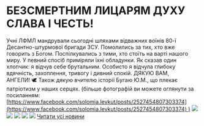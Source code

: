 # БЕЗСМЕРТНИМ ЛИЦАРЯМ ДУХУ СЛАВА І ЧЕСТЬ!
Учні ЛФМЛ мандрували сьогодні шляхами відважних воїнів 80-ї Десантно-штурмової бригади ЗСУ.
Помолились за тих, хто вже говорить з Богом.
Поспілкувались з тими, хто стоїть на варті нашого миру.
У певний спосіб приміряли їхні обладунки.
Як сказав один хлопчик: я відчув себе брутальним.
Особисто я відчула глибоку вдячність, захоплення, тривогу і дивний спокій.
ДЯКУЮ ВАМ, АНГЕЛИ! 🕊️
Також дякую вчителю історії Бугаю Ю.М., що плекає патріотизм у наших серцях.
(більше фотографій ви можете оглянути за посиланням:
[https://www.facebook.com/solomia.levkut/posts/2527454807303374](https://www.facebook.com/solomia.levkut/posts/2527454807303374) )
![](/images/безсмертним-лицарям-духу-слава-і-честь/v0.jpg)
![](/images/безсмертним-лицарям-духу-слава-і-честь/v2.jpg)
![](/images/безсмертним-лицарям-духу-слава-і-честь/v4.jpg)
![](/images/безсмертним-лицарям-духу-слава-і-честь/v3.jpg)
![](/images/безсмертним-лицарям-духу-слава-і-честь/v1.jpg)
[Читати усі новини](/news)

